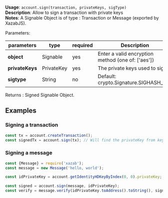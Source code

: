 **Usage**: `account.sign(transaction, privateKeys, sigType)`    
**Description**: Allow to sign a transaction with private keys   
**Notes**: A Signable Object is of type : Transaction or Message (exported by XazabJS).   

Parameters: 

| parameters        | type        | required       | Description                                                                                             |  
|-------------------|-------------|----------------| -------------------------------------------------|
| **object**        | Signable    | yes            | Enter a valid encryption method (one of: ['aes'])|
| **privateKeys**   | PrivateKey  | yes            | The private keys used to sign                    |
| **sigtype**       | String      | no             | Default: crypto.Signature.SIGHASH_ALL            |

Returns : Signed Signable Object.

## Examples

### Signing a transaction
```js
const tx = account.createTransaction();
const signedTx = account.sign(tx); // Will find the privateKey from keychain for you. 
```

### Signing a message 
```js
const {Message} = require('xazab');
const message = new Message('hello, world');

const idPrivateKey = account.getIdentityHDKeyByIndex(0, 0).privateKey;

const signed = account.sign(message, idPrivateKey);
const verify = message.verify(idPrivateKey.toAddress().toString(), signed.toString()); // true
```

